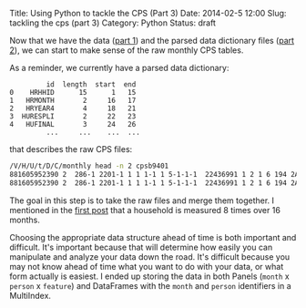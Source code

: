 Title: Using Python to tackle the CPS (Part 3)
Date: 2014-02-5 12:00
Slug: tackling the cps (part 3)
Category: Python
Status: draft

Now that we have the data ([part 1](http://tomaugspurger.github.io/blog/2014/01/27/tackling%20the%20cps/)) and the parsed data dictionary files ([part 2]()), we can start to make sense of the raw monthly CPS tables.

As a reminder, we currently have a parsed data dictionary:

```
         id  length  start  end
0    HRHHID      15      1   15
1   HRMONTH       2     16   17
2   HRYEAR4       4     18   21
3  HURESPLI       2     22   23
4   HUFINAL       3     24   26
         ...     ...    ...  ...

```

that describes the raw CPS files:

```bash
/V/H/U/t/D/C/monthly head -n 2 cpsb9401
881605952390 2  286-1 2201-1 1 1 1-1 1 5-1-1-1  22436991 1 2 1 6 194 2A61 -1 2 2-1-1-1-1 363 1-15240115 3-1 4 0 1-1 2 1-1660 1 2 2 2 6 236 2 8-1 0 1-1 1 1 1 2 1 2 57 57 57 1 0-1 2 5 3-1-1 2-1-1-1-1-1 2-1-1-1-1-1-1-1-1-1-1-1 -1-1-1-1-1-1-1-1-1-1-1 -1-1  169-1-1-1-1-1-1-1-1-1-1-1-1-1-1 -1-1-1-1-1-1-1-1-1-1-1-1-1-1-1-1-1-1-1-1-1-1-1-1-1-1-1-1-1 -1-1-1-1-1-1-1-1-1-1-1-1-1-1-1-1-1-1-1-1-1 2-1 0 4-1-1-1-1-1-1 -1-1-1 0 1 2-1-1-1-1-1-1-1-1-1 -1 -1-1-1 -1 -1-1-1 0-1-1-1-1-1-1-1-1-1-1-1-1-1-1-1-1-1-1-1 0-1-1-1-1-1  -1  -1  -1  0-1-1      0-1-1-1      -1      0-1-1-1-1-1-1-1-1 2-1-1-1-1  22436991        -1         0  22436991  22422317-1         0 0 0 1 0-1 050 0 0 0 011 0 0 0-1-1-1-1 0 0 0-1-1-1-1-1-1 1-1-1-1-1-1-1-1-1-1-1-1-1-1-1-1-1-1-1-1-1 1 1 1 1 1 1 1 1 1 1 1-1-1-1-1-1-1-1-1-1-1-1-1-1-1-1-1-1-1-1 1 1 1-1-1-1
881605952390 2  286-1 2201-1 1 1 1-1 1 5-1-1-1  22436991 1 2 1 6 194 2A61 -1 2 2-1-1-1-1 363 1-15240115 3-1 4 0 1-1 2 3-1580 1 1 1 1 2 239 2 8-1 0 2-1 1 2 1 2 1 2 57 57 57 1 0-1 1 1 1-1-1-1-1-1-1-1-1-1-1-1-1-1-1-1 2-140-1-1 40-1-1-1-1 2-1 2-140-1 40-1   -1 2 5 5-1 2 3 5 2-1-1-1-1-1-1 -1-1-1-1-1-1-1-1-1-1-1-1-1-1-1-1-1-1-1-1-1-1-1-1-1-1-1-1-1 -1-1-1-1-1-1-1-1-1-1-1-1-1-1-1-1-1-1-1-1-1 1-118 1 1 1 4-1-1-1 -1 1-1 1 2-1-1-1-1-1-1-1 4 1242705-1-1-1 -1  3-1-1 1 2 4-1 1 6-1 6-136-1 1 4-110-1 3 1 1 1 0-1-1-1-1  -1-1  -1  -1  0-1-1      0-1-1-1            -10-1-1-1-1-1-1-1-1-1-1-1-1-1  22436991        -1         0  31870604  25650291-1         0 0 0 1 0-1 0 1 0 0 0 0 0 0 0 0-1-1-1-1 0 0-1 1 1 0 1 0 1 1 0 1 1 1 0 1 0 1 1-1-1-1-1-1-1-1-1-1-1-1-1-1-1-1-1-1-1-1-1-1-1 0 0 0-1-1-1-1-1-1-1-1-1-1-1-1-1-1-1-1-1-1-1-1-1-1
```

The goal in this step is to take the raw files and merge them together.
I mentioned in the [first post](http://tomaugspurger.github.io/blog/2014/01/27/tackling%20the%20cps/) that a household is measured 8 times over 16 months.

Choosing the appropriate data structure ahead of time is both important and difficult. It's important because that will determine how easily you can manipulate and analyze your data down the road. It's difficult because you may not know ahead of time what you want to do with your data, or what form actually is easiest. I ended up storing the data in both Panels (`month` x `person` x `feature`) and DataFrames with the `month` and `person` identifiers in a MultiIndex.
